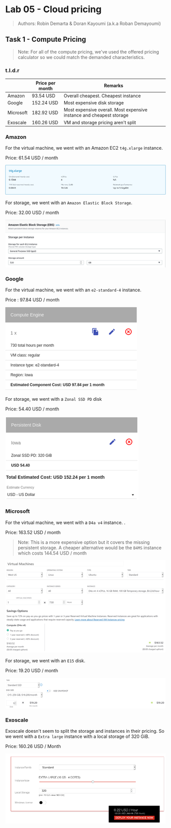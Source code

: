 # Lab 05 - Cloud pricing

> Authors: Robin Demarta & Doran Kayoumi (a.k.a Roban Demayoumi)

## Task 1 - Compute Pricing

> Note: For all of the compute pricing, we've used the offered pricing calculator so we could match the demanded characteristics.

### t.l.d.r

|           | Price per month | Remarks                                                      |
| --------- | --------------- | ------------------------------------------------------------ |
| Amazon    | 93.54 USD       | Overall cheapest. Cheapest instance                          |
| Google    | 152.24 USD      | Most expensive disk storage                                  |
| Microsoft | 182.92 USD      | Most expensive overall. Most expensive instance and cheapest storage |
| Exoscale  | 160.26 USD      | VM and storage pricing aren't split                          |

### Amazon

For the virtual machine, we went with an Amazon EC2  `t4g.xlarge` instance.

Price: 61.54 USD / month

![](AWS_pricing_VM.png)

For storage, we went with an `Amazon Elastic Block Storage`.

Price: 32.00 USD / month

![](AWS_pricing_storage.png)

### Google

For the virtual machine, we went with an `e2-standard-4` instance.

Price : 97.84 USD / month

![](Google_pricing_VM.png)

For storage, we went with a `Zonal SSD PD` disk

Price: 54.40 USD / month

![](Google_pricing_storage.png)

### Microsoft

For the virtual machine, we went with a `D4a v4` instance. .

Price: 163.52 USD / month

> Note: This is a more expensive option but it covers the missing persistent storage. A cheaper alternative would be the `B4MS` instance which costs 144.54 USD / month

![](MS_pricing_VM.png)

For storage, we went with an `E15` disk.

Price: 19.20 USD / month

![](MS_pricing_storage.png)

### Exoscale

Exoscale doesn't seem to split the storage and instances in their pricing. So we went with a `Extra large` instance with a local storage of 320 GiB.

Price: 160.26 USD / Month

![](Exoscale_pricing.png)

